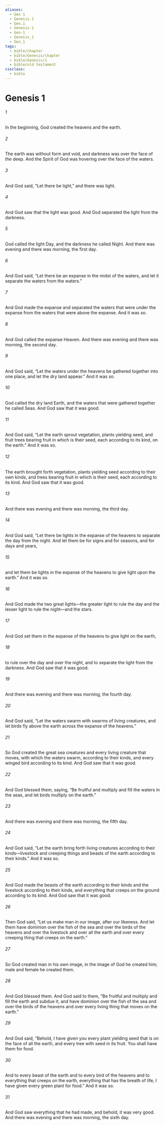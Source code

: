 ```yaml
---
aliases:
  - Gen 1
  - Genesis.1
  - Gen.1
  - Genesis-1
  - Gen-1
  - Genesis_1
  - Gen_1
tags:
  - bible/chapter
  - bible/Genesis/chapter
  - bible/Genesis/1
  - bible/old testament
cssclass:
  - bible
---
```


# Genesis 1

###### 1
In the beginning, God created the heavens and the earth.
###### 2
The earth was without form and void, and darkness was over the face of the deep. And the Spirit of God was hovering over the face of the waters.
###### 3
And God said, “Let there be light,” and there was light.
###### 4
And God saw that the light was good. And God separated the light from the darkness.
###### 5
God called the light Day, and the darkness he called Night. And there was evening and there was morning, the first day.
###### 6
And God said, “Let there be an expanse in the midst of the waters, and let it separate the waters from the waters.”
###### 7
And God made the expanse and separated the waters that were under the expanse from the waters that were above the expanse. And it was so.
###### 8
And God called the expanse Heaven. And there was evening and there was morning, the second day.
###### 9
And God said, “Let the waters under the heavens be gathered together into one place, and let the dry land appear.” And it was so.
###### 10
God called the dry land Earth, and the waters that were gathered together he called Seas. And God saw that it was good.
###### 11
And God said, “Let the earth sprout vegetation, plants yielding seed, and fruit trees bearing fruit in which is their seed, each according to its kind, on the earth.” And it was so.
###### 12
The earth brought forth vegetation, plants yielding seed according to their own kinds, and trees bearing fruit in which is their seed, each according to its kind. And God saw that it was good.
###### 13
And there was evening and there was morning, the third day.
###### 14
And God said, “Let there be lights in the expanse of the heavens to separate the day from the night. And let them be for signs and for seasons, and for days and years,
###### 15
and let them be lights in the expanse of the heavens to give light upon the earth.” And it was so.
###### 16
And God made the two great lights—the greater light to rule the day and the lesser light to rule the night—and the stars.
###### 17
And God set them in the expanse of the heavens to give light on the earth,
###### 18
to rule over the day and over the night, and to separate the light from the darkness. And God saw that it was good.
###### 19
And there was evening and there was morning, the fourth day.
###### 20
And God said, “Let the waters swarm with swarms of living creatures, and let birds fly above the earth across the expanse of the heavens.”
###### 21
So God created the great sea creatures and every living creature that moves, with which the waters swarm, according to their kinds, and every winged bird according to its kind. And God saw that it was good.
###### 22
And God blessed them, saying, “Be fruitful and multiply and fill the waters in the seas, and let birds multiply on the earth.”
###### 23
And there was evening and there was morning, the fifth day.
###### 24
And God said, “Let the earth bring forth living creatures according to their kinds—livestock and creeping things and beasts of the earth according to their kinds.” And it was so.
###### 25
And God made the beasts of the earth according to their kinds and the livestock according to their kinds, and everything that creeps on the ground according to its kind. And God saw that it was good.
###### 26
Then God said, “Let us make man in our image, after our likeness. And let them have dominion over the fish of the sea and over the birds of the heavens and over the livestock and over all the earth and over every creeping thing that creeps on the earth.”
###### 27
So God created man in his own image, in the image of God he created him;   male and female he created them.
###### 28
And God blessed them. And God said to them, “Be fruitful and multiply and fill the earth and subdue it, and have dominion over the fish of the sea and over the birds of the heavens and over every living thing that moves on the earth.”
###### 29
And God said, “Behold, I have given you every plant yielding seed that is on the face of all the earth, and every tree with seed in its fruit. You shall have them for food.
###### 30
And to every beast of the earth and to every bird of the heavens and to everything that creeps on the earth, everything that has the breath of life, I have given every green plant for food.” And it was so.
###### 31
And God saw everything that he had made, and behold, it was very good. And there was evening and there was morning, the sixth day.


